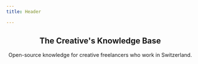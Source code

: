 ```yaml
---
title: Header

---
```


<header class="horizontal-center" markdown="1">

## The Creative's Knowledge Base

Open-source knowledge for creative freelancers who work in Switzerland.

<br />

</header>
